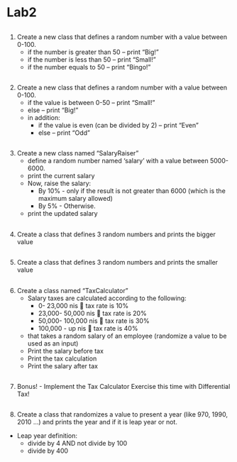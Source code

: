 # Lab2
##
1.	Create a new class that defines a random number with a value between 0-100.
    - if the number is greater than 50 – print “Big!”
    - if the number is less than 50 – print “Small!”
    - if the number equals to 50 – print “Bingo!”

##
2.	Create a new class that defines a random number with a value between 0-100.
    - if the value is between 0-50 – print “Small!”
    - else – print “Big!”
    - in addition:
        - if the value is even (can be divided by 2) – print “Even”
        - else – print “Odd”

##
3.	Create a new class named “SalaryRaiser”
    - define a random number named ‘salary’ with a value between 5000-6000.
    - print the current salary
    - Now, raise the salary:
        - By 10% - only if the result is not greater than 6000 (which is the maximum salary allowed)
        - By 5% - Otherwise.
    - print the updated salary

##
4.	Create a class that defines 3 random numbers and prints the bigger value

##
5.	Create a class that defines 3 random numbers and prints the smaller value

##
6.	Create a class named “TaxCalculator”
    - Salary taxes are calculated according to the following:
        - 0- 23,000 nis   tax rate is 10%
        - 23,000- 50,000 nis   tax rate is 20%
        - 50,000- 100,000 nis   tax rate is 30%
        - 100,000 - up nis   tax rate is 40%
    - that takes a random salary of an employee (randomize a value to be used as an input)
    - Print the salary before tax
    - Print the tax calculation
    - Print the salary after tax

##
7.	Bonus! - Implement the Tax Calculator Exercise this time with Differential Tax!

##
8.	Create a class that randomizes a value to present a year (like 970, 1990, 2010 …) and prints the year and if it is leap year or not.
- Leap year definition:
    - divide by 4 AND not divide by 100
    - divide by 400


